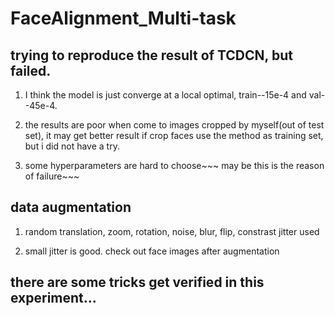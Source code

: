# FaceAlignment_Multi-task
## trying to reproduce the result of TCDCN, but failed. 

1. I think the model is just converge at a local optimal, train--15e-4 and val--45e-4. 

2. the results are poor when come to images cropped by myself(out of test set), it may get better result if crop faces use the method as training set,  but i did not have a try.

3. some hyperparameters are hard to choose~~~ may be this is the reason of failure~~~

## data augmentation

1. random translation, zoom, rotation, noise, blur, flip, constrast jitter used

2. small jitter is good. check out face images after augmentation

## there are some tricks get verified in this experiment...

